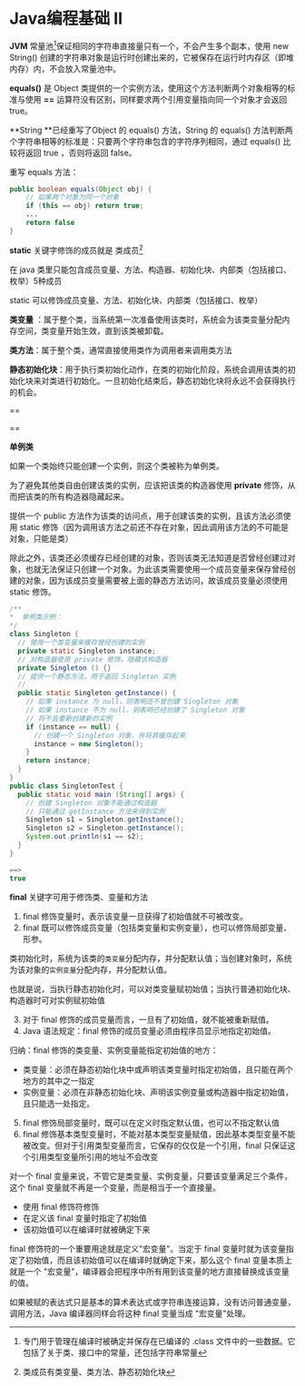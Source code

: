 # Java编程基础 Ⅱ



**JVM** 常量池[^1]保证相同的字符串直接量只有一个，不会产生多个副本，使用 new String() 创建的字符串对象是运行时创建出来的，它被保存在运行时内存区（即堆内存）内，不会放入常量池中。

[^1]: 专门用于管理在编译时被确定并保存在已编译的 .class 文件中的一些数据。它包括了关于类、接口中的常量，还包括字符串常量

**equals()** 是 Object 类提供的一个实例方法，使用这个方法判断两个对象相等的标准与使用 **==** 运算符没有区别，同样要求两个引用变量指向同一个对象才会返回 true。

**String **已经重写了Object 的 equals() 方法，String 的 equals() 方法判断两个字符串相等的标准是：只要两个字符串包含的字符序列相同，通过 equals() 比较将返回 true ，否则将返回 false。

重写 equals 方法：

```java
public boolean equals(Object obj) {
    // 如果两个对象为同一个对象
    if (this == obj) return true;
    ...
    return false
}
```

**static** 关键字修饰的成员就是 类成员[^2]

[^2]: 类成员有类变量、类方法、静态初始化块 

在 java 类里只能包含成员变量、方法、构造器、初始化块、内部类（包括接口、枚举）5种成员

static 可以修饰成员变量、方法、初始化块、内部类（包括接口、枚举）

**类变量** ：属于整个类，当系统第一次准备使用该类时，系统会为该类变量分配内存空间，类变量开始生效，直到该类被卸载。

**类方法**：属于整个类，通常直接使用类作为调用者来调用类方法

**静态初始化块**：用于执行类初始化动作，在类的初始化阶段，系统会调用该类的初始化块来对类进行初始化。一旦初始化结束后，静态初始化块将永远不会获得执行的机会。

==

==

**单例类**

如果一个类始终只能创建一个实例，则这个类被称为单例类。

为了避免其他类自由创建该类的实例，应该把该类的构造器使用 **private** 修饰，从而把该类的所有构造器隐藏起来。

提供一个 public 方法作为该类的访问点，用于创建该类的实例，且该方法必须使用 static 修饰（因为调用该方法之前还不存在对象，因此调用该方法的不可能是对象，只能是类）

除此之外，该类还必须缓存已经创建的对象，否则该类无法知道是否曾经创建过对象，也就无法保证只创建一个对象。为此该类需要使用一个成员变量来保存曾经创建的对象，因为该成员变量需要被上面的静态方法访问，故该成员变量必须使用 static 修饰。

```java
/**
*  单例类示例：
*/
class Singleton {
  // 使用一个类变量来缓存曾经创建的实例
  private static Singleton instance;
  // 对构造器使用 private 修饰，隐藏该构造器
  private Singleton () {}
  // 提供一个静态方法，用于返回 Singleton 实例
  // 
  public static Singleton getInstance() {
    // 如果 instance 为 null，则表明还不曾创建 Singleton 对象
    // 如果 instance 不为 null，则表明已经创建了 Singleton 对象
    // 将不会重新创建新的实例
    if (instance == null) {
      // 创建一个 Singleton 对象，并将其缓存起来
      instance = new Singleton();
    }
    return instance;
  }
}
public class SingletonTest {
  public static void main (String[] args) {
    // 创建 Singleton 对象不能通过构造器
    // 只能通过 getInstance 方法来得到实例
    Singleton s1 = Singleton.getInstance();
    Singleton s2 = Singleton.getInstance();
    System.out.println(s1 == s2);
  }
}

==>
true
```



**final** 关键字可用于修饰类、变量和方法

1. final 修饰变量时，表示该变量一旦获得了初始值就不可被改变。
2. final 既可以修饰成员变量（包括类变量和实例变量），也可以修饰局部变量、形参。

类初始化时，系统为该类的`类变量`分配内存，并分配默认值；当创建对象时，系统为该对象的`实例变量`分配内存，并分配默认值。

也就是说，当执行静态初始化时，可以对类变量赋初始值；当执行普通初始化块、构造器时可对实例赋初始值

3. 对于 final 修饰的成员变量而言，一旦有了初始值，就不能被重新赋值。
4. Java 语法规定：final 修饰的成员变量必须由程序员显示地指定初始值。

归纳：final 修饰的类变量、实例变量能指定初始值的地方：

* 类变量：必须在静态初始化块中或声明该类变量时指定初始值，且只能在两个地方的其中之一指定
* 实例变量：必须在非静态初始化块、声明该实例变量或构造器中指定初始值，且只能选一处指定。

5. final 修饰局部变量时，既可以在定义时指定默认值，也可以不指定默认值
6. final 修饰基本类型变量时，不能对基本类型变量赋值，因此基本类型变量不能被改变。但对于引用类型变量而言，它保存的仅仅是一个引用，final 只保证这个引用类型变量所引用的地址不会改变

对一个 final 变量来说，不管它是类变量、实例变量，只要该变量满足三个条件，这个 final 变量就不再是一个变量，而是相当于一个直接量。

* 使用 final 修饰符修饰
* 在定义该 final 变量时指定了初始值
* 该初始值可以在编译时就被确定下来

final 修饰符的一个重要用途就是定义"宏变量"。当定于 final 变量时就为该变量指定了初始值，而且该初始值可以在编译时就确定下来，那么这个 final 变量本质上就是一个 "宏变量"，编译器会把程序中所有用到该变量的地方直接替换成该变量的值。

如果被赋的表达式只是基本的算术表达式或字符串连接运算，没有访问普通变量，调用方法，Java 编译器同样会将这种 final 变量当成 "宏变量"处理。

